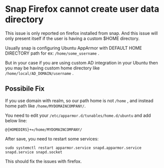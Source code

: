 # Snap Firefox cannot create user data directory

This issue is only reported on firefox installed from snap.
And this issue will only present itself if the user is having a custom $HOME directory.

Usually snap is configuring Ubuntu AppArmor with DEFAULT HOME DIRECTORY path for ex: `/home/some_username` .

But in your case if you are using custom AD integration in your Ubuntu then you may be having custom home directory like `/home/local/AD_DOMAIN/username` .

## Possibile Fix

If you use domain with realm, so our path home is not `/home` , and instead home path like `/home/MYDOMAINCOMPANY/`. 

You need to edit your `/etc/apparmor.d/tunables/home.d/ubuntu` and add below line:

```
@{HOMEDIRS}+=/home/MYDOMAINCOMPANY/
```

After save, you need to restart some services:

```
sudo systemctl restart apparmor.service snapd.apparmor.service snapd.service snapd.socket
```

This should fix the issues with firefox.


